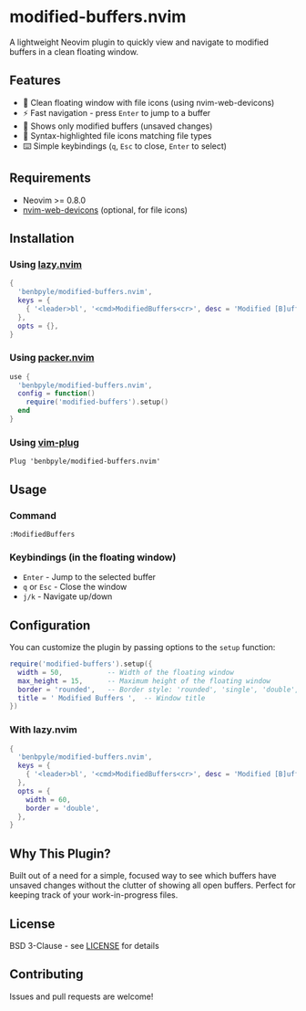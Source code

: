 # modified-buffers.nvim

A lightweight Neovim plugin to quickly view and navigate to modified buffers in a clean floating window.

## Features

- 🎨 Clean floating window with file icons (using nvim-web-devicons)
- ⚡ Fast navigation - press `Enter` to jump to a buffer
- 🎯 Shows only modified buffers (unsaved changes)
- 🎨 Syntax-highlighted file icons matching file types
- ⌨️ Simple keybindings (`q`, `Esc` to close, `Enter` to select)

## Requirements

- Neovim >= 0.8.0
- [nvim-web-devicons](https://github.com/nvim-tree/nvim-web-devicons) (optional, for file icons)

## Installation

### Using [lazy.nvim](https://github.com/folke/lazy.nvim)

```lua
{
  'benbpyle/modified-buffers.nvim',
  keys = {
    { '<leader>bl', '<cmd>ModifiedBuffers<cr>', desc = 'Modified [B]uffer [L]ist' },
  },
  opts = {},
}
```

### Using [packer.nvim](https://github.com/wbthomason/packer.nvim)

```lua
use {
  'benbpyle/modified-buffers.nvim',
  config = function()
    require('modified-buffers').setup()
  end
}
```

### Using [vim-plug](https://github.com/junegunn/vim-plug)

```vim
Plug 'benbpyle/modified-buffers.nvim'
```

## Usage

### Command

```vim
:ModifiedBuffers
```

### Keybindings (in the floating window)

- `Enter` - Jump to the selected buffer
- `q` or `Esc` - Close the window
- `j/k` - Navigate up/down

## Configuration

You can customize the plugin by passing options to the `setup` function:

```lua
require('modified-buffers').setup({
  width = 50,           -- Width of the floating window
  max_height = 15,      -- Maximum height of the floating window
  border = 'rounded',   -- Border style: 'rounded', 'single', 'double', 'solid', 'shadow'
  title = ' Modified Buffers ',  -- Window title
})
```

### With lazy.nvim

```lua
{
  'benbpyle/modified-buffers.nvim',
  keys = {
    { '<leader>bl', '<cmd>ModifiedBuffers<cr>', desc = 'Modified [B]uffer [L]ist' },
  },
  opts = {
    width = 60,
    border = 'double',
  },
}
```

## Why This Plugin?

Built out of a need for a simple, focused way to see which buffers have unsaved changes without the clutter of showing all open buffers. Perfect for keeping track of your work-in-progress files.

## License

BSD 3-Clause - see [LICENSE](LICENSE) for details

## Contributing

Issues and pull requests are welcome!
